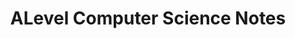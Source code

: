 ---
title: ALevel Computer Science Notes
feature: true
layout: post
description: My work, notes, etc relating to the AQA A-Level Computer Science Course
image: /passets/7/image4.png
link: "https://pixelchai.github.io/alevel/"
---